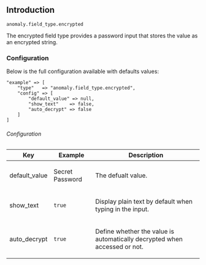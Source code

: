 ## Introduction[](#introduction)

`anomaly.field_type.encrypted`

The encrypted field type provides a password input that stores the value as an encrypted string.


### Configuration[](#introduction/configuration)

Below is the full configuration available with defaults values:

    "example" => [
        "type"   => "anomaly.field_type.encrypted",
        "config" => [
            "default_value" => null,
            "show_text"    => false,
            "auto_decrypt" => false
        ]
    ]

###### Configuration

<table class="table table-bordered table-striped">

<thead>

<tr>

<th>Key</th>

<th>Example</th>

<th>Description</th>

</tr>

</thead>

<tbody>

<tr>

<td>

default_value

</td>

<td>

Secret Password

</td>

<td>

The defualt value.

</td>

</tr>

<tr>

<td>

show_text

</td>

<td>

`true`

</td>

<td>

Display plain text by default when typing in the input.

</td>

</tr>

<tr>

<td>

auto_decrypt

</td>

<td>

`true`

</td>

<td>

Define whether the value is automatically decrypted when accessed or not.

</td>

</tr>

</tbody>

</table>
